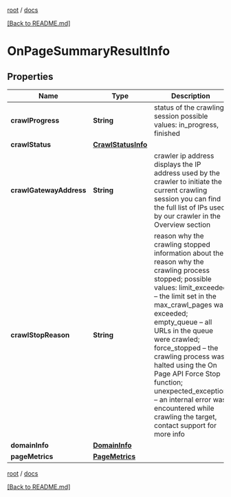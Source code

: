 [root](./../ "root") / [docs](./ "docs")

[[Back to README.md]](./../README.md "[Back to README.md]")

# OnPageSummaryResultInfo

## Properties

| Name | Type | Description | Notes |
|------------ | ------------- | ------------- | -------------|
|**crawlProgress** | **String** | status of the crawling session possible values: in_progress, finished |  [optional] |
|**crawlStatus** | [**CrawlStatusInfo**](CrawlStatusInfo.md) |  |  [optional] |
|**crawlGatewayAddress** | **String** | crawler ip address displays the IP address used by the crawler to initiate the current crawling session you can find the full list of IPs used by our crawler in the Overview section |  [optional] |
|**crawlStopReason** | **String** | reason why the crawling stopped information about the reason why the crawling process stopped; possible values: limit_exceeded – the limit set in the max_crawl_pages was exceeded; empty_queue – all URLs in the queue were crawled; force_stopped – the crawling process was halted using the On Page API Force Stop function; unexpected_exception – an internal error was encountered while crawling the target, contact support for more info |  [optional] |
|**domainInfo** | [**DomainInfo**](DomainInfo.md) |  |  [optional] |
|**pageMetrics** | [**PageMetrics**](PageMetrics.md) |  |  [optional] |

[root](./../ "root") / [docs](./ "docs")

[[Back to README.md]](./../README.md "[Back to README.md]")